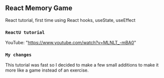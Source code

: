 
## React Memory Game

React tutorial, first time using React hooks, useState, useEffect

### `ReactU tutorial`

 YouTube: "https://www.youtube.com/watch?v=MLNLT_-mBA0"

### `My changes`

This tutorial was fast so I decided to make a few small additions to make it more like a game instead of an exercise.

